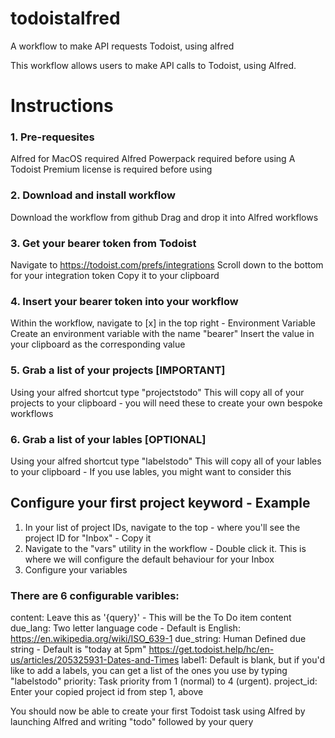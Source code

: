 # todoistalfred
A workflow to make API requests Todoist, using alfred

This workflow allows users to make API calls to Todoist, using Alfred. 

# Instructions
### 1. Pre-requesites
Alfred for MacOS required Alfred Powerpack required before using
A Todoist Premium license is required before using

### 2. Download and install workflow
Download the workflow from github
Drag and drop it into Alfred workflows

### 3. Get your bearer token from Todoist 
Navigate to https://todoist.com/prefs/integrations
Scroll down to the bottom for your integration token
Copy it to your clipboard

### 4. Insert your bearer token into your workflow
Within the workflow, navigate to [x] in the top right - Environment Variable
Create an environment variable with the name "bearer" 
Insert the value in your clipboard as the corresponding value

### 5. Grab a list of your projects [IMPORTANT]
Using your alfred shortcut type "projectstodo"
This will copy all of your projects to your clipboard - you will need these to create your own bespoke workflows

### 6. Grab a list of your lables [OPTIONAL]
Using your alfred shortcut type "labelstodo"
This will copy all of your lables to your clipboard - If you use lables, you might want to consider this 

## Configure your first project keyword - Example

1. In your list of project IDs, navigate to the top - where you'll see the project ID for "Inbox" - Copy it
2. Navigate to the "vars" utility in the workflow - Double click it. This is where we will configure the default behaviour for your Inbox
3. Configure your variables

### There are 6 configurable varibles:

content: Leave this as '{query}' - This will be the To Do item content
due_lang: Two letter language code - Default is English: https://en.wikipedia.org/wiki/ISO_639-1
due_string: Human Defined due string - Default is "today at 5pm" https://get.todoist.help/hc/en-us/articles/205325931-Dates-and-Times
label1: Default is blank, but if you'd like to add a labels, you can get a list of the ones you use by typing "labelstodo"
priority: Task priority from 1 (normal) to 4 (urgent).
project_id: Enter your copied project id from step 1, above

You should now be able to create your first Todoist task using Alfred by launching Alfred and writing 
"todo" followed by your query




